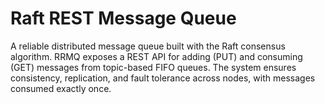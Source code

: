 # Raft REST Message Queue
A reliable distributed message queue built with the Raft consensus algorithm. RRMQ exposes a REST API for adding (PUT) and consuming (GET) messages from topic-based FIFO queues. The system ensures consistency, replication, and fault tolerance across nodes, with messages consumed exactly once. 
